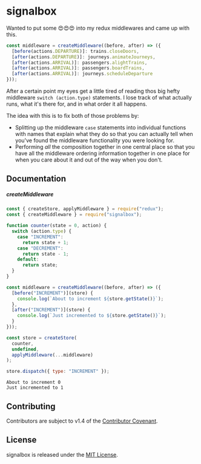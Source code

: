 signalbox
=========

Wanted to put some 😍😍😍 into my redux middlewares and came up with this.

```javascript
const middleware = createMiddleware((before, after) => ({
  [before(actions.DEPARTURE)]: trains.closeDoors,
  [after(actions.DEPARTURE)]: journeys.animateJourneys,
  [after(actions.ARRIVAL)]: passengers.alightTrains,
  [after(actions.ARRIVAL)]: passengers.boardTrains,
  [after(actions.ARRIVAL)]: journeys.scheduleDeparture
}));
```

After a certain point my eyes get a little tired of reading thos big hefty
middleware `switch (action.type)` statements. I lose track of what actually
runs, what it's there for, and in what order it all happens.

The idea with this is to fix both of those problems by:

* Splitting up the middleware `case` statements into individual functions with
  names that explain what they do so that you can actually tell when you've
  found the middleware functionality you were looking for.
* Performing _all_ the composition together in one central place so that you
  have all the middleware ordering information together in one place for when
  you care about it and out of the way when you don't.

Documentation
-------------

##### createMiddleware

```javascript
const { createStore, applyMiddleware } = require("redux");
const { createMiddleware } = require("signalbox");

function counter(state = 0, action) {
  switch (action.type) {
    case "INCREMENT":
      return state + 1;
    case "DECREMENT":
      return state - 1;
    default:
      return state;
  }
}

const middleware = createMiddleware((before, after) => ({
  [before("INCREMENT")](store) {
    console.log(`About to increment ${store.getState()}`);
  },
  [after("INCREMENT")](store) {
    console.log(`Just incremented to ${store.getState()}`);
  }
}));

const store = createStore(
  counter,
  undefined,
  applyMiddleware(...middleware)
);

store.dispatch({ type: "INCREMENT" });

```

```
About to increment 0
Just incremented to 1
```

Contributing
------------

Contributors are subject to v1.4 of the [Contributor Covenant].

License
-------

signalbox is released under the [MIT License].

[Contributor Covenant]: https://www.contributor-covenant.org/version/1/4/code-of-conduct/
[MIT License]: http://www.opensource.org/licenses/MIT
